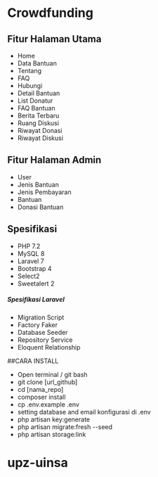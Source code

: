 # Crowdfunding

## Fitur Halaman Utama
- Home
- Data Bantuan
- Tentang
- FAQ
- Hubungi
- Detail Bantuan
- List Donatur
- FAQ Bantuan
- Berita Terbaru
- Ruang Diskusi
- Riwayat Donasi
- Riwayat Diskusi

## Fitur Halaman Admin
- User
- Jenis Bantuan
- Jenis Pembayaran
- Bantuan
- Donasi Bantuan
 
## Spesifikasi
- PHP 7.2
- MySQL 8
- Laravel 7
- Bootstrap 4
- Select2
- Sweetalert 2
 
##### Spesifikasi Laravel
- Migration Script
- Factory Faker
- Database Seeder
- Repository Service
- Eloquent Relationship

##CARA INSTALL
- Open terminal / git bash
- git clone [url_github]
- cd [nama_repo]
- composer install
- cp .env.example .env
- setting database and email konfigurasi di .env
- php artisan key:generate
- php artisan migrate:fresh --seed
- php artisan storage:link

# upz-uinsa
